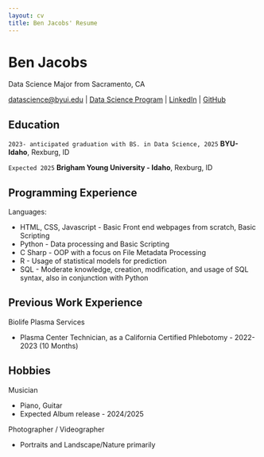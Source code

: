 ```yaml
---
layout: cv
title: Ben Jacobs' Resume
---
```

# Ben Jacobs
Data Science Major from Sacramento, CA

<div id="webaddress">
<a href="datascience@byui.edu">datascience@byui.edu</a>
| <a href="https://byuidatascience.github.io/development.html">Data Science Program</a>
| <a href="https://www.linkedin.com/groups/13537407/">LinkedIn</a>
| <a href="https://github.com/byuids-resumes">GitHub</a>
</div>

<!-- https://www.monique.tech/the-art-of-markdown -->

## Education

`2023- anticipated graduation with BS. in Data Science, 2025`
__BYU-Idaho__, Rexburg, ID

`Expected 2025`
__Brigham Young University - Idaho__, Rexburg, ID

<!-- GPA Here-->

<!-- 
## Related Experience

### Internships

### Data Science Lead

`April 2027 - June 2027`
__Westmark Credit Union__, Consultant
--> 

<!--
### Data Science Consulting Team

`January 2027 - April 2027`
__Imagine Learning__

- Build web scraping tool to find and format school district technology data.
- Used R and the Rvest package to parse and format web data.
- Saved 30 hours a month with the automated scripts.

`April 2027 - July 2027`
__Pinnacle Management Group__, 

- Proof of concept development of dashboards using client's corporate data.
- Built and documented differences of PowerBI, Google Dashoards, and Tableau.
- Saved client $10k in database and dashboard server fees and validated future dashboard processes.
-->

## Programming Experience
Languages:
+ HTML, CSS, Javascript - Basic Front end webpages from scratch, Basic Scripting
+ Python - Data processing and Basic Scripting
+ C Sharp - OOP with a focus on File Metadata Processing
+ R - Usage of statistical models for prediction
+ SQL - Moderate knowledge, creation, modification, and usage of SQL syntax, also in conjunction with Python

## Previous Work Experience

Biolife Plasma Services
+ Plasma Center Technician, as a California Certified Phlebotomy - 2022-2023 (10 Months)

## Hobbies
Musician
+ Piano, Guitar
+ Expected Album release - 2024/2025
  
Photographer / Videographer
+ Portraits and Landscape/Nature primarily

